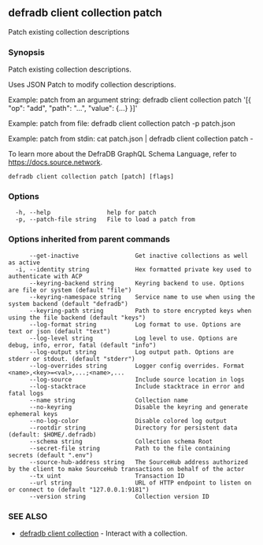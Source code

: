 ## defradb client collection patch

Patch existing collection descriptions

### Synopsis

Patch existing collection descriptions.

Uses JSON Patch to modify collection descriptions.

Example: patch from an argument string:
  defradb client collection patch '[{ "op": "add", "path": "...", "value": {...} }]'

Example: patch from file:
  defradb client collection patch -p patch.json

Example: patch from stdin:
  cat patch.json | defradb client collection patch -

To learn more about the DefraDB GraphQL Schema Language, refer to https://docs.source.network.

```
defradb client collection patch [patch] [flags]
```

### Options

```
  -h, --help                help for patch
  -p, --patch-file string   File to load a patch from
```

### Options inherited from parent commands

```
      --get-inactive                Get inactive collections as well as active
  -i, --identity string             Hex formatted private key used to authenticate with ACP
      --keyring-backend string      Keyring backend to use. Options are file or system (default "file")
      --keyring-namespace string    Service name to use when using the system backend (default "defradb")
      --keyring-path string         Path to store encrypted keys when using the file backend (default "keys")
      --log-format string           Log format to use. Options are text or json (default "text")
      --log-level string            Log level to use. Options are debug, info, error, fatal (default "info")
      --log-output string           Log output path. Options are stderr or stdout. (default "stderr")
      --log-overrides string        Logger config overrides. Format <name>,<key>=<val>,...;<name>,...
      --log-source                  Include source location in logs
      --log-stacktrace              Include stacktrace in error and fatal logs
      --name string                 Collection name
      --no-keyring                  Disable the keyring and generate ephemeral keys
      --no-log-color                Disable colored log output
      --rootdir string              Directory for persistent data (default: $HOME/.defradb)
      --schema string               Collection schema Root
      --secret-file string          Path to the file containing secrets (default ".env")
      --source-hub-address string   The SourceHub address authorized by the client to make SourceHub transactions on behalf of the actor
      --tx uint                     Transaction ID
      --url string                  URL of HTTP endpoint to listen on or connect to (default "127.0.0.1:9181")
      --version string              Collection version ID
```

### SEE ALSO

* [defradb client collection](defradb_client_collection.md)	 - Interact with a collection.


